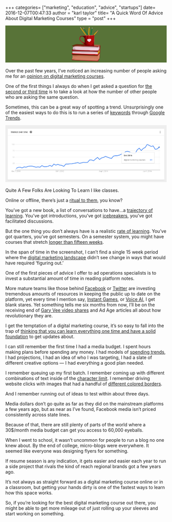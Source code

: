 +++
categories= ["marketing", "education", "advice", "startups"]
date= 2016-12-07T00:47:33
author = "karl taylor"
title= "A Quick Word Of Advice About Digital Marketing Courses"
type = "post"
+++

  ![](https://raw.githubusercontent.com/karljtaylor/kjt/blog/content/assets/ac7bc-1h-41k2umuxuct-zwwzgyew.png)  


 Over the past few years, I’ve noticed an increasing number of people asking me for an [opinion on digital marketing courses](https://www.quora.com/Which-is-the-best-digital-marketing-course).

 One of the first things I always do when I get asked a question for [the second or third time](https://medium.com/user-research/never-ask-what-they-want-3-better-questions-to-ask-in-user-interviews-aeddd2a2101e#.idaqrm6ah) is to take a look at how the number of other people who are asking the same question.

 Sometimes, this can be a great way of spotting a trend. Unsurprisingly one of the easiest ways to do this is to run a series of [keywords](https://medium.com/@solviddigital/top-4-keyword-research-analysis-tools-overview-guide-14bf4fc9d0b9#.pq9j3938v) through [Google Trends](https://www.google.com/trends/explore?date=2010-11-06%202016-12-06&q=digital%20marketing%20courses).

  ![](https://raw.githubusercontent.com/karljtaylor/kjt/blog/content/assets/454af-1u2hysh6qvepk8hinqmmerq.png)

 Quite A Few Folks Are Looking To Learn  I like classes.

 Online or offline, there’s just a [ritual to them](https://medium.com/teachersguild/hmw-create-rituals-and-routines-that-establish-a-culture-of-innovation-in-our-classrooms-and-bbde9d872bd9), you know?

 You’ve got a new book, a list of conversations to have…a [trajectory of learning](https://medium.com/@tannerjhunt/tech-skills-required-the-digital-marketing-talent-gap-b037b72d03ff). You’ve got introductions, you’ve got [icebreakers](https://medium.com/@CakeHR/top-50-team-building-games-that-your-employees-would-love-to-play-4e35fb8c039b), you’ve got facilitated discussions.

 But the one thing you don’t always have is a realistic [rate of learning](https://medium.com/full-stack-marketing/rate-of-learning-the-most-valuable-startup-compensation-56dddc17fa42#.qysm7uco8). You’ve got quarters, you’ve got semesters. On a semester system, you might have courses that stretch [longer than fifteen weeks](https://medium.com/@jdunns4/why-do-so-many-online-students-quit-8ba4e066aa6d).

 In the span of time in the screenshot, I can’t find a single 15 week period where the [digital marketing landscape](https://medium.com/@rikwalters/the-evolution-of-digital-marketing-strategy-in-the-enterprise-1b9687a85e09#.oha9332n8) didn’t see change in ways that would have required ‘figuring out.’

 One of the first pieces of advice I offer to ad operations specialists is to invest a substantial amount of time in reading platform notes.

 More mature teams like those behind [Facebook](https://developers.facebook.com/) or [Twitter](https://dev.twitter.com/) are investing tremendous amounts of resources in keeping the public up to date on the platform, yet every time I mention say, [Instant Games](https://developers.facebook.com/blog/post/2016/11/30/instant-games-closed-beta/), or [Voice AI](https://medium.com/@DigitalDefynd/how-is-voice-search-changing-digital-marketing-8d780f001b6b#.1wjrtvz92), I get blank stares. Yet something tells me six months from now, I’ll be on the receiving end of [Gary Vee video shares](https://www.youtube.com/watch?v=jurRswnqgSI&list=PLfA33-E9P7FC0AoARnMLvgFgESJe4_Ngs&index=1) and Ad Age articles all about how revolutionary they are.

 I get the temptation of a digital marketing course, it’s so easy to fall into the trap of [thinking that you can learn everything one time and have a solid foundation](https://medium.com/@DigitalDefynd/why-do-you-need-to-shift-the-focus-from-digital-marketing-to-marketing-in-the-digital-age-c80759f0b93b#.g4gmfub4a) to get updates about.

 I can still remember the first time I had a media budget. I spent hours making plans before spending any money. I had models of [spending trends](https://medium.com/@grapevinelogic/2016-influencer-marketing-budget-trends-7bdf7136a0cf), I had projections, I had an idea of who I was targeting, I had a slate of different creative options — I had everything a good plan needed.

 I remember queuing up my first batch. I remember coming up with different combinations of text inside of the [character limit](http://searchengineland.com/45-characters-adwords-text-ads-now-254659). I remember driving website clicks with images that had a handful of [different colored borders](http://www.adweek.com/socialtimes/how-to-get-tons-of-clicks-on-facebook-ads-images/348986).

 And I remember running out of ideas to test within about three days.

 Media dollars don’t go quite as far as they did on the mainstream platforms a few years ago, but as near as I’ve found, Facebook media isn’t priced consistently across state lines.

 Because of that, there are still plenty of parts of the world where a 30$/month media budget can get you access to 60,000 eyeballs.

 When I went to school, it wasn’t uncommon for people to run a blog no one knew about. By the end of college, micro-blogs were everywhere. It seemed like everyone was designing flyers for something.

 If resume season is any indication, it gets easier and easier each year to run a side project that rivals the kind of reach regional brands got a few years ago.

 It’s not always as straight forward as a digital marketing course online or in a classroom, but getting your hands dirty is one of the fastest ways to learn how this space works.

 So, if you’re looking for the best digital marketing course out there, you might be able to get more mileage out of just rolling up your sleeves and start working on something.
